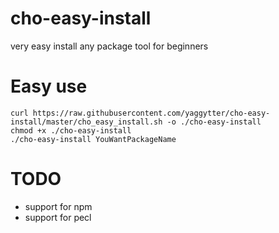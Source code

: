 # cho-easy-install
very easy install any package tool for beginners

# Easy use
```
curl https://raw.githubusercontent.com/yaggytter/cho-easy-install/master/cho_easy_install.sh -o ./cho-easy-install
chmod +x ./cho-easy-install
./cho-easy-install YouWantPackageName
```

# TODO
* support for npm
* support for pecl
